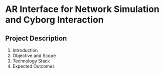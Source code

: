 # AR Interface for Network Simulation and Cyborg Interaction

## Project Description

1. Introduction
2. Objective and Scope
3. Technology Stack
4. Expected Outcomes

